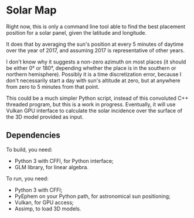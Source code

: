 # Solar Map

Right now, this is only a command line tool able to find the best
placement position for a solar panel, given the latitude and longitude.

It does that by averaging the sun's position at every 5 minutes of
daytime over the year of 2017, and assuming 2017 is representative of
other years.

I don't know why it suggests a non-zero azimuth on most places (it
should be either 0° or 180°, depending whether the place is in the
southern or northern hemisphere). Possibly it is a time discretization
error, because I don't necessarily start a day with sun's altitude
at zero, but at anywhere from zero to 5 minutes from that point.

This could be a much simpler Python script, instead of this convoluted
C++ threaded program, but this is a work in progress. Eventually, it
will use Vulkan GPU interface to calculate the solar incidence over the
surface of the 3D model provided as input.

## Dependencies

To build, you need:
 - Python 3 with CFFI, for Python interface;
 - GLM library, for linear algebra.

To run, you need:
 - Python 3 with CFFI;
 - PyEphem on your Python path, for astronomical sun positioning;
 - Vulkan, for GPU access;
 - Assimp, to load 3D models.
